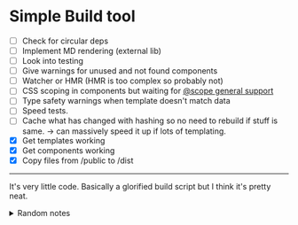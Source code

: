 # Simple Build tool
- [ ] Check for circular deps
- [ ] Implement MD rendering (external lib)
- [ ] Look into testing
- [ ] Give warnings for unused and not found components
- [ ] Watcher or HMR (HMR is too complex so probably not)
- [ ] CSS scoping in components but waiting for [@scope general support](https://developer.mozilla.org/en-US/docs/Web/CSS/@scope)
- [ ] Type safety warnings when template doesn't match data
- [ ] Speed tests.
- [ ] Cache what has changed with hashing so no need to rebuild if stuff is same. -> can massively speed it up if lots of templating.
- [x] Get templates working
- [x] Get components working
- [x] Copy files from /public to /dist

---

It's very little code. Basically a glorified build script but I think it's pretty neat.

<details>
<summary>Random notes</summary>
![in Templates](https://github.com/Tnixc/simple/assets/85466117/e90a0455-320b-4d37-8ad2-2efd265171e3)
</details>
